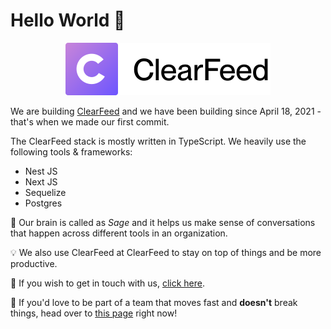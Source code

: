 # Hello World 👋

<p align="center"><img src="https://raw.githubusercontent.com/clearfeed/.github/main/images/ClearFeed%20Logo%20-%20black.svg" /></p>

We are building [ClearFeed](https://clearfeed.ai/) and we have been building since April 18, 2021 - that's when we made our first commit.

The ClearFeed stack is mostly written in TypeScript. We heavily use the following tools & frameworks:
- Nest JS
- Next JS
- Sequelize
- Postgres

🧠 Our brain is called as _Sage_ and it helps us make sense of conversations that happen across different tools in an organization.

💡 We also use ClearFeed at ClearFeed to stay on top of things and be more productive.

📧 If you wish to get in touch with us, <a href="mailto:engineering@clearfeed.ai?subject=Hello%20from%20your%20Github%20profile">click here</a>.

🤝 If you'd love to be part of a team that moves fast and **doesn't** break things, head over to [this page](https://clearfeed.freshteam.com/jobs) right now!
